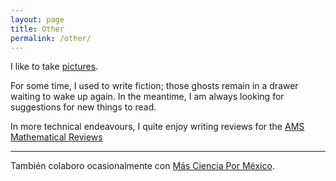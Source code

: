 ```yaml
---
layout: page
title: Other
permalink: /other/
---
```


I like to take [pictures](https://www.instagram.com/rpenalozan/).

For some time, I used to write fiction; those ghosts remain in a drawer waiting to wake up again.
In the meantime, I am always looking for suggestions for new things to read.

In more technical endeavours, I quite enjoy writing reviews for the 
[AMS Mathematical Reviews](http://www.ams.org/mr-database) 

---


También colaboro ocasionalmente con [Más Ciencia Por México](https://www.masciencia.org/).